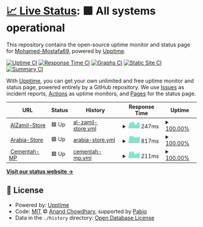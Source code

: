 # [📈 Live Status](https://Mohamed-Mostafa69.github.io/Monitoring-upptime): <!--live status--> **🟩 All systems operational**

This repository contains the open-source uptime monitor and status page for [Mohamed-Mostafa69](https://Mohamed-Mostafa69.github.io/Monitoring-upptime), powered by [Upptime](https://github.com/upptime/upptime).

[![Uptime CI](https://github.com/Mohamed-Mostafa69/Monitoring-upptime/workflows/Uptime%20CI/badge.svg)](https://github.com/Mohamed-Mostafa69/Monitoring-upptime/actions?query=workflow%3A%22Uptime+CI%22)
[![Response Time CI](https://github.com/Mohamed-Mostafa69/Monitoring-upptime/workflows/Response%20Time%20CI/badge.svg)](https://github.com/Mohamed-Mostafa69/Monitoring-upptime/actions?query=workflow%3A%22Response+Time+CI%22)
[![Graphs CI](https://github.com/Mohamed-Mostafa69/Monitoring-upptime/workflows/Graphs%20CI/badge.svg)](https://github.com/Mohamed-Mostafa69/Monitoring-upptime/actions?query=workflow%3A%22Graphs+CI%22)
[![Static Site CI](https://github.com/Mohamed-Mostafa69/Monitoring-upptime/workflows/Static%20Site%20CI/badge.svg)](https://github.com/Mohamed-Mostafa69/Monitoring-upptime/actions?query=workflow%3A%22Static+Site+CI%22)
[![Summary CI](https://github.com/Mohamed-Mostafa69/Monitoring-upptime/workflows/Summary%20CI/badge.svg)](https://github.com/Mohamed-Mostafa69/Monitoring-upptime/actions?query=workflow%3A%22Summary+CI%22)

With [Upptime](https://upptime.js.org), you can get your own unlimited and free uptime monitor and status page, powered entirely by a GitHub repository. We use [Issues](https://github.com/Mohamed-Mostafa69/Monitoring-upptime/issues) as incident reports, [Actions](https://github.com/Mohamed-Mostafa69/Monitoring-upptime/actions) as uptime monitors, and [Pages](https://Mohamed-Mostafa69.github.io/Monitoring-upptime) for the status page.

<!--start: status pages-->
<!-- This summary is generated by Upptime (https://github.com/upptime/upptime) -->
<!-- Do not edit this manually, your changes will be overwritten -->
<!-- prettier-ignore -->
| URL | Status | History | Response Time | Uptime |
| --- | ------ | ------- | ------------- | ------ |
| <img alt="" src="https://icons.duckduckgo.com/ip3/store.zamilco.com.ico" height="13"> [AlZamil-Store](https://store.zamilco.com/) | 🟩 Up | [al-zamil-store.yml](https://github.com/Mohamed-Mostafa69/Monitoring-upptime/commits/HEAD/history/al-zamil-store.yml) | <details><summary><img alt="Response time graph" src="./graphs/al-zamil-store/response-time-week.png" height="20"> 247ms</summary><br><a href="https://Mohamed-Mostafa69.github.io/Monitoring-upptime/history/al-zamil-store"><img alt="Response time 254" src="https://img.shields.io/endpoint?url=https%3A%2F%2Fraw.githubusercontent.com%2FMohamed-Mostafa69%2FMonitoring-upptime%2FHEAD%2Fapi%2Fal-zamil-store%2Fresponse-time.json"></a><br><a href="https://Mohamed-Mostafa69.github.io/Monitoring-upptime/history/al-zamil-store"><img alt="24-hour response time 255" src="https://img.shields.io/endpoint?url=https%3A%2F%2Fraw.githubusercontent.com%2FMohamed-Mostafa69%2FMonitoring-upptime%2FHEAD%2Fapi%2Fal-zamil-store%2Fresponse-time-day.json"></a><br><a href="https://Mohamed-Mostafa69.github.io/Monitoring-upptime/history/al-zamil-store"><img alt="7-day response time 247" src="https://img.shields.io/endpoint?url=https%3A%2F%2Fraw.githubusercontent.com%2FMohamed-Mostafa69%2FMonitoring-upptime%2FHEAD%2Fapi%2Fal-zamil-store%2Fresponse-time-week.json"></a><br><a href="https://Mohamed-Mostafa69.github.io/Monitoring-upptime/history/al-zamil-store"><img alt="30-day response time 254" src="https://img.shields.io/endpoint?url=https%3A%2F%2Fraw.githubusercontent.com%2FMohamed-Mostafa69%2FMonitoring-upptime%2FHEAD%2Fapi%2Fal-zamil-store%2Fresponse-time-month.json"></a><br><a href="https://Mohamed-Mostafa69.github.io/Monitoring-upptime/history/al-zamil-store"><img alt="1-year response time 254" src="https://img.shields.io/endpoint?url=https%3A%2F%2Fraw.githubusercontent.com%2FMohamed-Mostafa69%2FMonitoring-upptime%2FHEAD%2Fapi%2Fal-zamil-store%2Fresponse-time-year.json"></a></details> | <details><summary><a href="https://Mohamed-Mostafa69.github.io/Monitoring-upptime/history/al-zamil-store">100.00%</a></summary><a href="https://Mohamed-Mostafa69.github.io/Monitoring-upptime/history/al-zamil-store"><img alt="All-time uptime 100.00%" src="https://img.shields.io/endpoint?url=https%3A%2F%2Fraw.githubusercontent.com%2FMohamed-Mostafa69%2FMonitoring-upptime%2FHEAD%2Fapi%2Fal-zamil-store%2Fuptime.json"></a><br><a href="https://Mohamed-Mostafa69.github.io/Monitoring-upptime/history/al-zamil-store"><img alt="24-hour uptime 100.00%" src="https://img.shields.io/endpoint?url=https%3A%2F%2Fraw.githubusercontent.com%2FMohamed-Mostafa69%2FMonitoring-upptime%2FHEAD%2Fapi%2Fal-zamil-store%2Fuptime-day.json"></a><br><a href="https://Mohamed-Mostafa69.github.io/Monitoring-upptime/history/al-zamil-store"><img alt="7-day uptime 100.00%" src="https://img.shields.io/endpoint?url=https%3A%2F%2Fraw.githubusercontent.com%2FMohamed-Mostafa69%2FMonitoring-upptime%2FHEAD%2Fapi%2Fal-zamil-store%2Fuptime-week.json"></a><br><a href="https://Mohamed-Mostafa69.github.io/Monitoring-upptime/history/al-zamil-store"><img alt="30-day uptime 100.00%" src="https://img.shields.io/endpoint?url=https%3A%2F%2Fraw.githubusercontent.com%2FMohamed-Mostafa69%2FMonitoring-upptime%2FHEAD%2Fapi%2Fal-zamil-store%2Fuptime-month.json"></a><br><a href="https://Mohamed-Mostafa69.github.io/Monitoring-upptime/history/al-zamil-store"><img alt="1-year uptime 100.00%" src="https://img.shields.io/endpoint?url=https%3A%2F%2Fraw.githubusercontent.com%2FMohamed-Mostafa69%2FMonitoring-upptime%2FHEAD%2Fapi%2Fal-zamil-store%2Fuptime-year.json"></a></details>
| <img alt="" src="https://icons.duckduckgo.com/ip3/arabiatanks.com.ico" height="13"> [Arabia-Store](https://arabiatanks.com/) | 🟩 Up | [arabia-store.yml](https://github.com/Mohamed-Mostafa69/Monitoring-upptime/commits/HEAD/history/arabia-store.yml) | <details><summary><img alt="Response time graph" src="./graphs/arabia-store/response-time-week.png" height="20"> 817ms</summary><br><a href="https://Mohamed-Mostafa69.github.io/Monitoring-upptime/history/arabia-store"><img alt="Response time 811" src="https://img.shields.io/endpoint?url=https%3A%2F%2Fraw.githubusercontent.com%2FMohamed-Mostafa69%2FMonitoring-upptime%2FHEAD%2Fapi%2Farabia-store%2Fresponse-time.json"></a><br><a href="https://Mohamed-Mostafa69.github.io/Monitoring-upptime/history/arabia-store"><img alt="24-hour response time 773" src="https://img.shields.io/endpoint?url=https%3A%2F%2Fraw.githubusercontent.com%2FMohamed-Mostafa69%2FMonitoring-upptime%2FHEAD%2Fapi%2Farabia-store%2Fresponse-time-day.json"></a><br><a href="https://Mohamed-Mostafa69.github.io/Monitoring-upptime/history/arabia-store"><img alt="7-day response time 817" src="https://img.shields.io/endpoint?url=https%3A%2F%2Fraw.githubusercontent.com%2FMohamed-Mostafa69%2FMonitoring-upptime%2FHEAD%2Fapi%2Farabia-store%2Fresponse-time-week.json"></a><br><a href="https://Mohamed-Mostafa69.github.io/Monitoring-upptime/history/arabia-store"><img alt="30-day response time 811" src="https://img.shields.io/endpoint?url=https%3A%2F%2Fraw.githubusercontent.com%2FMohamed-Mostafa69%2FMonitoring-upptime%2FHEAD%2Fapi%2Farabia-store%2Fresponse-time-month.json"></a><br><a href="https://Mohamed-Mostafa69.github.io/Monitoring-upptime/history/arabia-store"><img alt="1-year response time 811" src="https://img.shields.io/endpoint?url=https%3A%2F%2Fraw.githubusercontent.com%2FMohamed-Mostafa69%2FMonitoring-upptime%2FHEAD%2Fapi%2Farabia-store%2Fresponse-time-year.json"></a></details> | <details><summary><a href="https://Mohamed-Mostafa69.github.io/Monitoring-upptime/history/arabia-store">100.00%</a></summary><a href="https://Mohamed-Mostafa69.github.io/Monitoring-upptime/history/arabia-store"><img alt="All-time uptime 100.00%" src="https://img.shields.io/endpoint?url=https%3A%2F%2Fraw.githubusercontent.com%2FMohamed-Mostafa69%2FMonitoring-upptime%2FHEAD%2Fapi%2Farabia-store%2Fuptime.json"></a><br><a href="https://Mohamed-Mostafa69.github.io/Monitoring-upptime/history/arabia-store"><img alt="24-hour uptime 100.00%" src="https://img.shields.io/endpoint?url=https%3A%2F%2Fraw.githubusercontent.com%2FMohamed-Mostafa69%2FMonitoring-upptime%2FHEAD%2Fapi%2Farabia-store%2Fuptime-day.json"></a><br><a href="https://Mohamed-Mostafa69.github.io/Monitoring-upptime/history/arabia-store"><img alt="7-day uptime 100.00%" src="https://img.shields.io/endpoint?url=https%3A%2F%2Fraw.githubusercontent.com%2FMohamed-Mostafa69%2FMonitoring-upptime%2FHEAD%2Fapi%2Farabia-store%2Fuptime-week.json"></a><br><a href="https://Mohamed-Mostafa69.github.io/Monitoring-upptime/history/arabia-store"><img alt="30-day uptime 100.00%" src="https://img.shields.io/endpoint?url=https%3A%2F%2Fraw.githubusercontent.com%2FMohamed-Mostafa69%2FMonitoring-upptime%2FHEAD%2Fapi%2Farabia-store%2Fuptime-month.json"></a><br><a href="https://Mohamed-Mostafa69.github.io/Monitoring-upptime/history/arabia-store"><img alt="1-year uptime 100.00%" src="https://img.shields.io/endpoint?url=https%3A%2F%2Fraw.githubusercontent.com%2FMohamed-Mostafa69%2FMonitoring-upptime%2FHEAD%2Fapi%2Farabia-store%2Fuptime-year.json"></a></details>
| <img alt="" src="https://icons.duckduckgo.com/ip3/cementah.com.ico" height="13"> [Cementah-MP](https://cementah.com/) | 🟩 Up | [cementah-mp.yml](https://github.com/Mohamed-Mostafa69/Monitoring-upptime/commits/HEAD/history/cementah-mp.yml) | <details><summary><img alt="Response time graph" src="./graphs/cementah-mp/response-time-week.png" height="20"> 211ms</summary><br><a href="https://Mohamed-Mostafa69.github.io/Monitoring-upptime/history/cementah-mp"><img alt="Response time 205" src="https://img.shields.io/endpoint?url=https%3A%2F%2Fraw.githubusercontent.com%2FMohamed-Mostafa69%2FMonitoring-upptime%2FHEAD%2Fapi%2Fcementah-mp%2Fresponse-time.json"></a><br><a href="https://Mohamed-Mostafa69.github.io/Monitoring-upptime/history/cementah-mp"><img alt="24-hour response time 222" src="https://img.shields.io/endpoint?url=https%3A%2F%2Fraw.githubusercontent.com%2FMohamed-Mostafa69%2FMonitoring-upptime%2FHEAD%2Fapi%2Fcementah-mp%2Fresponse-time-day.json"></a><br><a href="https://Mohamed-Mostafa69.github.io/Monitoring-upptime/history/cementah-mp"><img alt="7-day response time 211" src="https://img.shields.io/endpoint?url=https%3A%2F%2Fraw.githubusercontent.com%2FMohamed-Mostafa69%2FMonitoring-upptime%2FHEAD%2Fapi%2Fcementah-mp%2Fresponse-time-week.json"></a><br><a href="https://Mohamed-Mostafa69.github.io/Monitoring-upptime/history/cementah-mp"><img alt="30-day response time 205" src="https://img.shields.io/endpoint?url=https%3A%2F%2Fraw.githubusercontent.com%2FMohamed-Mostafa69%2FMonitoring-upptime%2FHEAD%2Fapi%2Fcementah-mp%2Fresponse-time-month.json"></a><br><a href="https://Mohamed-Mostafa69.github.io/Monitoring-upptime/history/cementah-mp"><img alt="1-year response time 205" src="https://img.shields.io/endpoint?url=https%3A%2F%2Fraw.githubusercontent.com%2FMohamed-Mostafa69%2FMonitoring-upptime%2FHEAD%2Fapi%2Fcementah-mp%2Fresponse-time-year.json"></a></details> | <details><summary><a href="https://Mohamed-Mostafa69.github.io/Monitoring-upptime/history/cementah-mp">100.00%</a></summary><a href="https://Mohamed-Mostafa69.github.io/Monitoring-upptime/history/cementah-mp"><img alt="All-time uptime 100.00%" src="https://img.shields.io/endpoint?url=https%3A%2F%2Fraw.githubusercontent.com%2FMohamed-Mostafa69%2FMonitoring-upptime%2FHEAD%2Fapi%2Fcementah-mp%2Fuptime.json"></a><br><a href="https://Mohamed-Mostafa69.github.io/Monitoring-upptime/history/cementah-mp"><img alt="24-hour uptime 100.00%" src="https://img.shields.io/endpoint?url=https%3A%2F%2Fraw.githubusercontent.com%2FMohamed-Mostafa69%2FMonitoring-upptime%2FHEAD%2Fapi%2Fcementah-mp%2Fuptime-day.json"></a><br><a href="https://Mohamed-Mostafa69.github.io/Monitoring-upptime/history/cementah-mp"><img alt="7-day uptime 100.00%" src="https://img.shields.io/endpoint?url=https%3A%2F%2Fraw.githubusercontent.com%2FMohamed-Mostafa69%2FMonitoring-upptime%2FHEAD%2Fapi%2Fcementah-mp%2Fuptime-week.json"></a><br><a href="https://Mohamed-Mostafa69.github.io/Monitoring-upptime/history/cementah-mp"><img alt="30-day uptime 100.00%" src="https://img.shields.io/endpoint?url=https%3A%2F%2Fraw.githubusercontent.com%2FMohamed-Mostafa69%2FMonitoring-upptime%2FHEAD%2Fapi%2Fcementah-mp%2Fuptime-month.json"></a><br><a href="https://Mohamed-Mostafa69.github.io/Monitoring-upptime/history/cementah-mp"><img alt="1-year uptime 100.00%" src="https://img.shields.io/endpoint?url=https%3A%2F%2Fraw.githubusercontent.com%2FMohamed-Mostafa69%2FMonitoring-upptime%2FHEAD%2Fapi%2Fcementah-mp%2Fuptime-year.json"></a></details>

<!--end: status pages-->

[**Visit our status website →**](https://Mohamed-Mostafa69.github.io/Monitoring-upptime)

## 📄 License

- Powered by: [Upptime](https://github.com/upptime/upptime)
- Code: [MIT](./LICENSE) © [Anand Chowdhary](https://anandchowdhary.com), supported by [Pabio](https://pabio.com)
- Data in the `./history` directory: [Open Database License](https://opendatacommons.org/licenses/odbl/1-0/)
